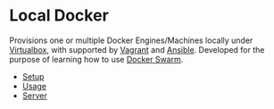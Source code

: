 # Local Docker

Provisions one or multiple Docker Engines/Machines locally under [Virtualbox],
with supported by [Vagrant] and [Ansible]. Developed for the purpose of learning
how to use [Docker Swarm][].

- [Setup](docs/setup.md)
- [Usage](docs/usage.md)
- [Server](docs/server.md)

[virtualbox]: https://www.virtualbox.org/wiki/VirtualBox
[ansible]: https://docs.ansible.com/
[vagrant]: https://developer.hashicorp.com/vagrant/docs
[Docker Swarm]: https://docs.docker.com/engine/swarm/
